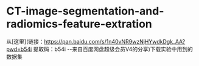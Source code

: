 # CT-image-segmentation-and-radiomics-feature-extration

从[这里](链接：https://pan.baidu.com/s/1n40vNR9wzNjHYwdkDgk_AA?pwd=b54i 
提取码：b54i 
--来自百度网盘超级会员V4的分享)下载实验中用到的数据集
